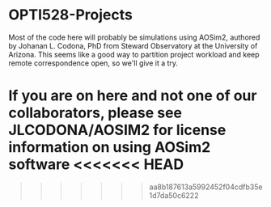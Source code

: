 
# OPTI528-Projects
Most of the code here will probably be simulations using AOSim2, authored by Johanan L. Codona, PhD from Steward Observatory at the University of Arizona.  This seems like a good way to partition project workload and keep remote correspondence open, so we'll give it a try.

If you are on here and not one of our collaborators, please see JLCODONA/AOSIM2 for license information on using AOSim2 software
<<<<<<< HEAD
=======


>>>>>>> aa8b187613a5992452f04cdfb35e1d7da50c6222
